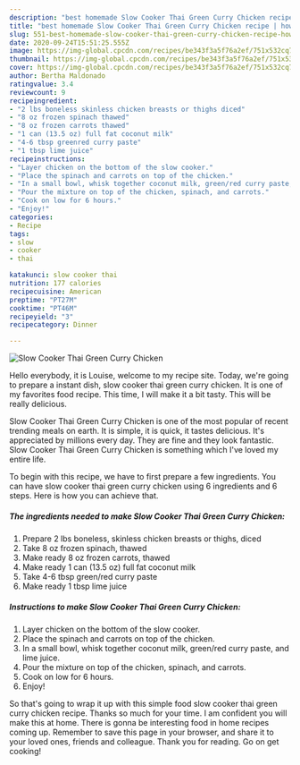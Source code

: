 ```yaml
---
description: "best homemade Slow Cooker Thai Green Curry Chicken recipe | how long to bake Slow Cooker Thai Green Curry Chicken"
title: "best homemade Slow Cooker Thai Green Curry Chicken recipe | how long to bake Slow Cooker Thai Green Curry Chicken"
slug: 551-best-homemade-slow-cooker-thai-green-curry-chicken-recipe-how-long-to-bake-slow-cooker-thai-green-curry-chicken
date: 2020-09-24T15:51:25.555Z
image: https://img-global.cpcdn.com/recipes/be343f3a5f76a2ef/751x532cq70/slow-cooker-thai-green-curry-chicken-recipe-main-photo.jpg
thumbnail: https://img-global.cpcdn.com/recipes/be343f3a5f76a2ef/751x532cq70/slow-cooker-thai-green-curry-chicken-recipe-main-photo.jpg
cover: https://img-global.cpcdn.com/recipes/be343f3a5f76a2ef/751x532cq70/slow-cooker-thai-green-curry-chicken-recipe-main-photo.jpg
author: Bertha Maldonado
ratingvalue: 3.4
reviewcount: 9
recipeingredient:
- "2 lbs boneless skinless chicken breasts or thighs diced"
- "8 oz frozen spinach thawed"
- "8 oz frozen carrots thawed"
- "1 can (13.5 oz) full fat coconut milk"
- "4-6 tbsp greenred curry paste"
- "1 tbsp lime juice"
recipeinstructions:
- "Layer chicken on the bottom of the slow cooker."
- "Place the spinach and carrots on top of the chicken."
- "In a small bowl, whisk together coconut milk, green/red curry paste, and lime juice."
- "Pour the mixture on top of the chicken, spinach, and carrots."
- "Cook on low for 6 hours."
- "Enjoy!"
categories:
- Recipe
tags:
- slow
- cooker
- thai

katakunci: slow cooker thai 
nutrition: 177 calories
recipecuisine: American
preptime: "PT27M"
cooktime: "PT46M"
recipeyield: "3"
recipecategory: Dinner

---
```



![Slow Cooker Thai Green Curry Chicken](https://img-global.cpcdn.com/recipes/be343f3a5f76a2ef/751x532cq70/slow-cooker-thai-green-curry-chicken-recipe-main-photo.jpg)

Hello everybody, it is Louise, welcome to my recipe site. Today, we're going to prepare a instant dish, slow cooker thai green curry chicken. It is one of my favorites food recipe. This time, I will make it a bit tasty. This will be really delicious.

Slow Cooker Thai Green Curry Chicken is one of the most popular of recent trending meals on earth. It is simple, it is quick, it tastes delicious. It's appreciated by millions every day. They are fine and they look fantastic. Slow Cooker Thai Green Curry Chicken is something which I've loved my entire life.




To begin with this recipe, we have to first prepare a few ingredients. You can have slow cooker thai green curry chicken using 6 ingredients and 6 steps. Here is how you can achieve that.

<!--inarticleads1-->

##### The ingredients needed to make Slow Cooker Thai Green Curry Chicken:

1. Prepare 2 lbs boneless, skinless chicken breasts or thighs, diced
1. Take 8 oz frozen spinach, thawed
1. Make ready 8 oz frozen carrots, thawed
1. Make ready 1 can (13.5 oz) full fat coconut milk
1. Take 4-6 tbsp green/red curry paste
1. Make ready 1 tbsp lime juice




<!--inarticleads2-->

##### Instructions to make Slow Cooker Thai Green Curry Chicken:

1. Layer chicken on the bottom of the slow cooker.
1. Place the spinach and carrots on top of the chicken.
1. In a small bowl, whisk together coconut milk, green/red curry paste, and lime juice.
1. Pour the mixture on top of the chicken, spinach, and carrots.
1. Cook on low for 6 hours.
1. Enjoy!




So that's going to wrap it up with this simple food slow cooker thai green curry chicken recipe. Thanks so much for your time. I am confident you will make this at home. There is gonna be interesting food in home recipes coming up. Remember to save this page in your browser, and share it to your loved ones, friends and colleague. Thank you for reading. Go on get cooking!
